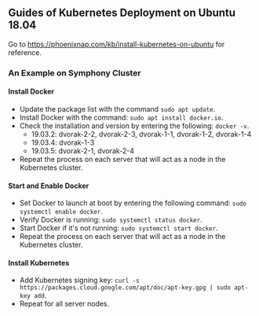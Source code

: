 ## Guides of Kubernetes Deployment on Ubuntu 18.04

Go to https://phoenixnap.com/kb/install-kubernetes-on-ubuntu for reference.

### An Example on Symphony Cluster

#### Install Docker

- Update the package list with the command `sudo apt update`.
- Install Docker with the command: `sudo apt install docker.io`.
- Check the installation and version by entering the following: `docker -v`.
    - 19.03.2: dvorak-2-2, dvorak-2-3, dvorak-1-1, dvorak-1-2, dvorak-1-4
    - 19.03.4: dvorak-1-3
    - 19.03.5: dvorak-2-1, dvorak-2-4
- Repeat the process on each server that will act as a node in the Kubernetes cluster.

#### Start and Enable Docker

- Set Docker to launch at boot by entering the following command: `sudo systemctl enable docker`.
- Verify Docker is running: `sudo systemctl status docker`.
- Start Docker if it's not running: `sudo systemctl start docker`.
- Repeat the process on each server that will act as a node in the Kubernetes cluster.

#### Install Kubernetes

- Add Kubernetes signing key: `curl -s https://packages.cloud.google.com/apt/doc/apt-key.gpg | sudo apt-key add`.
- Repeat for all server nodes.
